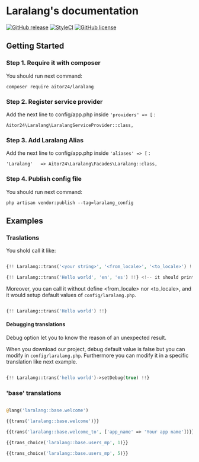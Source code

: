 # Laralang's documentation

[![GitHub release](https://img.shields.io/github/release/24aitor/laralang.svg?style=flat-square)]()
[![StyleCI](https://styleci.io/repos/69460815/shield?branch=master)](https://styleci.io/repos/69460815)
[![GitHub license](https://img.shields.io/github/license/24aitor/laralang.svg?style=flat-square)](https://raw.githubusercontent.com/24aitor/laralang/master/LICENSE)

## Getting Started

### Step 1. Require it with composer

You should run next command:

```
composer require aitor24/laralang
```

### Step 2. Register service provider

Add the next line to config/app.php inside `'providers' => [` :

```
Aitor24\Laralang\LaralangServiceProvider::class,
```

### Step 3. Add Laralang Alias

Add the next line to config/app.php inside `'aliases' => [` :

```
'Laralang'   => Aitor24\Laralang\Facades\Laralang::class,
```

### Step 4. Publish config file

You should run next command:

```
php artisan vendor:publish --tag=laralang_config
```

## Examples

### Traslations

You shold call it like:

```php

{!! Laralang::trans('<your string>', '<from_locale>', '<to_locale>') !!} <!-- structure -->

{!! Laralang::trans('Hello world', 'en', 'es') !!} <!-- it should prints: Hola mundo -->

```

Moreover, you can call it without define <from_locale> nor <to_locale>, and it would setup default values of `config/laralang.php`.

```php

{!! Laralang::trans('Hello world') !!}

```

#### Debugging translations

Debug option let you to know the reason of an unexpected result.

When you download our project, debug default value is false but you can modify in `config/laralang.php`. Furthermore you can modify it in a specific translation like next example.

```php

{!! Laralang::trans('hello world')->setDebug(true) !!}

```

### 'base' translations

```php

@lang('laralang::base.welcome')

{{trans('laralang::base.welcome')}}

{{trans('laralang::base.welcome_to', ['app_name' => 'Your app name'])}}

{{trans_choice('laralang::base.users_mp', 1)}}

{{trans_choice('laralang::base.users_mp', 5)}}

```
